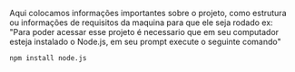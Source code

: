 Aqui colocamos informações importantes sobre o projeto, como estrutura ou informações de requisitos da maquina para que ele seja rodado 
ex:
"Para poder acessar esse projeto é necessario que em seu computador esteja instalado o Node.js, em seu prompt execute o seguinte comando"
````
npm install node.js
````
